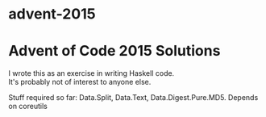 # advent-2015
Advent of Code 2015 Solutions
=============================

I wrote this as an exercise in writing Haskell code.  
It's probably not of interest to anyone else.

Stuff required so far: Data.Split, Data.Text, Data.Digest.Pure.MD5.
Depends on coreutils
